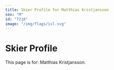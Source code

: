 ```yaml
---
title: Skier Profile for Matthias Kristjansson
sex: "M"
id: "7210"
image: "/img/flags/isl.svg" 
---
```


# Skier Profile

This page is for: Matthias Kristjansson.
    